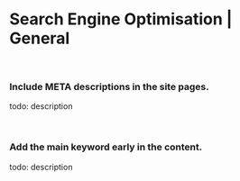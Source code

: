 # Search Engine Optimisation | General

<br>


### Include META descriptions in the site pages.

todo: description

<br>


### Add the main keyword early in the content.

todo: description

<br>


